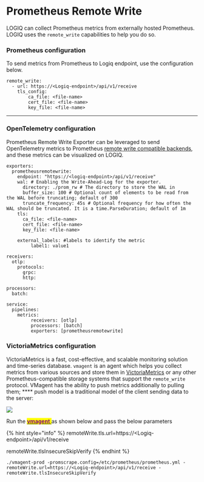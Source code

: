 # Prometheus Remote Write

LOGIQ can collect Prometheus metrics from externally hosted Prometheus. LOGIQ uses the `remote_write` capabilities to help you do so.

### **Prometheus configuration**

To send metrics from Prometheus to Logiq endpoint, use the configuration below.

```
remote_write:
  - url: https://<Logiq-endpoint>/api/v1/receive
    tls_config:
        ca_file: <file-name>
        cert_file: <file-name>
        key_file: <file-name>
```



****

### **OpenTelemetry configuration**

Prometheus Remote Write Exporter can be leveraged to send OpenTelemetry metrics to Prometheus [remote write compatible backends](https://prometheus.io/docs/operating/integrations/), and these metrics can be visualized on LOGIQ.

```
exporters:
  prometheusremotewrite:
    endpoint: "https://<logiq-endpoint>/api/v1/receive"
    wal: # Enabling the Write-Ahead-Log for the exporter.
      directory: ./prom_rw # The directory to store the WAL in
      buffer_size: 100 # Optional count of elements to be read from the WAL before truncating; default of 300
      truncate_frequency: 45s # Optional frequency for how often the WAL should be truncated. It is a time.ParseDuration; default of 1m
    tls: 
      ca_file: <file-name>
      cert_file: <file-name>
      key_file: <file-name>

    external_labels: #labels to identify the metric
         label1: value1

receivers:
  otlp:
    protocols:
      grpc:
      http:

processors:
  batch:

service:
  pipelines:
    metrics:
         receivers: [otlp]
         processors: [batch]
         exporters: [prometheusremotewrite]
```



### **VictoriaMetrics configuration**

VictoriaMetrics is a fast, cost-effective, and scalable monitoring solution and time-series database. `vmagent` is an agent which helps you collect metrics from various sources and store them in [VictoriaMetrics](https://github.com/VictoriaMetrics/VictoriaMetrics) or any other Prometheus-compatible storage systems that support the `remote_write` protocol. VMagent has the ability to push metrics additionally to pulling them; **** push model is a traditional model of the client sending data to the server:

![](https://docs.victoriametrics.com/keyConcepts\_push\_model.png)

Run the [<mark style="color:blue;"><mark style="color:purple;">**vmagent**<mark style="color:purple;"></mark> <mark style="color:blue;"></mark><mark style="color:blue;"></mark> ](https://docs.victoriametrics.com/vmagent.html#quick-start)as shown below and pass the below parameters

{% hint style="info" %}
&#x20;remoteWrite.tls.url=https://\<Logiq-endpoint>/api/v1/receive

remoteWrite.tlsInsecureSkipVerify
{% endhint %}

```
./vmagent-prod -promscrape.config=/etc/prometheus/prometheus.yml -remoteWrite.url=https://<Logiq-endpoint>/api/v1/receive -remoteWrite.tlsInsecureSkipVerify
```
